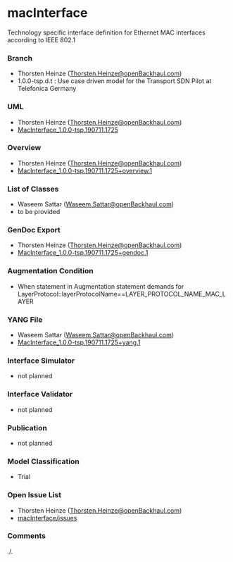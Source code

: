 # macInterface
Technology specific interface definition for Ethernet MAC interfaces according to IEEE 802.1

### Branch
- Thorsten Heinze (Thorsten.Heinze@openBackhaul.com)
- 1.0.0-tsp.d.t : Use case driven model for the Transport SDN Pilot at Telefonica Germany

### UML
- Thorsten Heinze (Thorsten.Heinze@openBackhaul.com)
- [MacInterface_1.0.0-tsp.190711.1725](./MacInterface_1.0.0-tsp.190711.1725.zip)

### Overview 
- Thorsten Heinze (Thorsten.Heinze@openBackhaul.com)
- [MacInterface_1.0.0-tsp.190711.1725+overview.1](./MacInterface_1.0.0-tsp.190711.1725+overview.1.png)

### List of Classes
- Waseem Sattar (Waseem.Sattar@openBackhaul.com)
- to be provided

### GenDoc Export
- Thorsten Heinze (Thorsten.Heinze@openBackhaul.com)
- [MacInterface_1.0.0-tsp.190711.1725+gendoc.1](./MacInterface_1.0.0-tsp.190711.1725+gendoc.1.docx)

### Augmentation Condition
- When statement in Augmentation statement demands for LayerProtocol::layerProtocolName==LAYER_PROTOCOL_NAME_MAC_LAYER

### YANG File
- Waseem Sattar (Waseem.Sattar@openBackhaul.com)
- [MacInterface_1.0.0-tsp.190711.1725+yang.1](./MacInterface_1.0.0-tsp.190711.1725+yang.1.zip)

### Interface Simulator
- not planned 

### Interface Validator
- not planned

### Publication
- not planned

### Model Classification
- Trial

### Open Issue List
- Thorsten Heinze (Thorsten.Heinze@openBackhaul.com)
- [macInterface/issues](../../issues)

### Comments
./.
